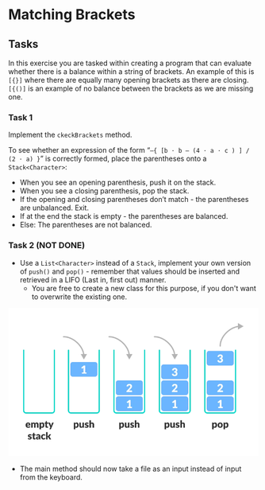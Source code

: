 # Matching Brackets

## Tasks

In this exercise you are tasked within creating a program that can evaluate whether there is a balance within a string
of brackets. An example of this is `[{}]` where there are equally many opening brackets as there are closing.
`[{()]` is an example of no balance between the brackets as we are missing one.

### Task 1

Implement the `ckeckBrackets` method.

To see whether an expression of the form “`–{ [b ⋅ b – (4 ⋅ a ⋅ c ) ] / (2 ⋅ a) }`” is correctly formed, place the
parentheses onto a `Stack<Character>`:

- When you see an opening parenthesis, push it on the stack.
- When you see a closing parenthesis, pop the stack.
- If the opening and closing parentheses don’t match - the parentheses are unbalanced. Exit.
- If at the end the stack is empty - the parentheses are balanced.
- Else:    The parentheses are not balanced.

### Task 2 (NOT DONE)

- Use a `List<Character>` instead of a `Stack`, implement your own version of `push()` and `pop()` - remember that values should be inserted and retrieved in a LIFO (Last in, first out) manner. 
    - You are free to create a new class for this purpose, if you don't want to overwrite the existing one.

![stack](assets/stack.png)

- The main method should now take a file as an input instead of input from the keyboard.
